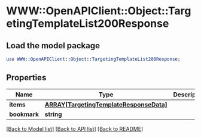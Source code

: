 # WWW::OpenAPIClient::Object::TargetingTemplateList200Response

## Load the model package
```perl
use WWW::OpenAPIClient::Object::TargetingTemplateList200Response;
```

## Properties
Name | Type | Description | Notes
------------ | ------------- | ------------- | -------------
**items** | [**ARRAY[TargetingTemplateResponseData]**](TargetingTemplateResponseData.md) |  | 
**bookmark** | **string** |  | [optional] 

[[Back to Model list]](../README.md#documentation-for-models) [[Back to API list]](../README.md#documentation-for-api-endpoints) [[Back to README]](../README.md)


